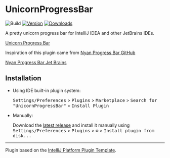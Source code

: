 # UnicornProgressBar

![Build](https://github.com/cesar-richard/UnicornProgressBar/workflows/Build/badge.svg)
[![Version](https://img.shields.io/jetbrains/plugin/v/18271-unicorn-progress-bar.svg)](https://plugins.jetbrains.com/plugin/18271-unicorn-progress-bar)
[![Downloads](https://img.shields.io/jetbrains/plugin/d/18271-unicorn-progress-bar.svg)](https://plugins.jetbrains.com/plugin/18271-unicorn-progress-bar)

<!-- Plugin description -->

A pretty unicorn progress bar for IntelliJ IDEA and other JetBrains IDEs.

[Unicorn Progress Bar](https://plugins.jetbrains.com/plugin/18271-unicorn-progress-bar)

Inspiration of this plugin came from [Nyan Progress Bar GitHub](https://github.com/batya239/NyanProgressBar)

[Nyan Progress Bar Jet Brains](https://plugins.jetbrains.com/plugin/8575-nyan-progress-bar)

<!-- Plugin description end -->

## Installation

- Using IDE built-in plugin system:

  <kbd>Settings/Preferences</kbd> > <kbd>Plugins</kbd> > <kbd>Marketplace</kbd> > <kbd>Search for "UnicornProgressBar"</kbd> >
  <kbd>Install Plugin</kbd>

- Manually:

  Download the [latest release](https://github.com/cesar-richard/UnicornProgressBar/releases/latest) and install it manually using
  <kbd>Settings/Preferences</kbd> > <kbd>Plugins</kbd> > <kbd>⚙️</kbd> > <kbd>Install plugin from disk...</kbd>

---

Plugin based on the [IntelliJ Platform Plugin Template][template].

[template]: https://github.com/JetBrains/intellij-platform-plugin-template
